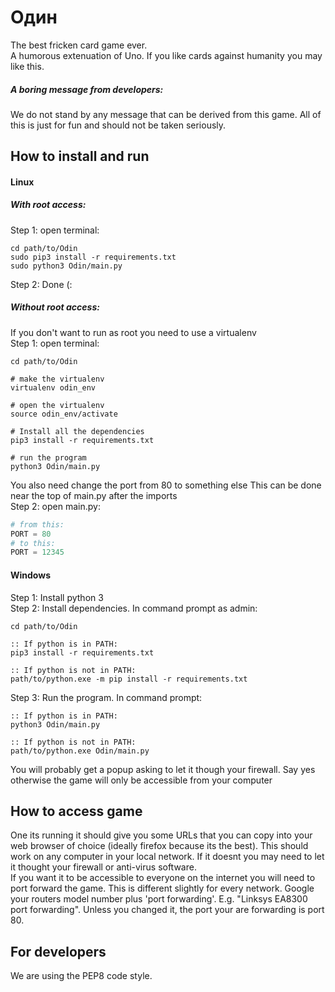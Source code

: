 # Oдин
The best fricken card game ever. <br />
A humorous extenuation of Uno.
If you like cards against humanity you may like this. <br />

##### A boring message from developers:
We do not stand by any message that can be derived from this game.
All of this is just for fun and should not be taken seriously.

## How to install and run
#### Linux
##### With root access:
Step 1: open terminal:
```
cd path/to/Odin
sudo pip3 install -r requirements.txt
sudo python3 Odin/main.py
```
Step 2: Done (:
##### Without root access:
If you don't want to run as root you need to use a virtualenv <br />
Step 1: open terminal:
```
cd path/to/Odin

# make the virtualenv
virtualenv odin_env

# open the virtualenv
source odin_env/activate

# Install all the dependencies 
pip3 install -r requirements.txt

# run the program
python3 Odin/main.py
```
You also need change the port from 80 to something else
This can be done near the top of main.py after the imports<br />
Step 2: open main.py:
```python
# from this:
PORT = 80
# to this:
PORT = 12345
```

#### Windows
Step 1: Install python 3 <br />
Step 2: Install dependencies. In command prompt as admin:
```
cd path/to/Odin

:: If python is in PATH:
pip3 install -r requirements.txt

:: If python is not in PATH:
path/to/python.exe -m pip install -r requirements.txt
```
Step 3: Run the program. In command prompt:
```
:: If python is in PATH:
python3 Odin/main.py

:: If python is not in PATH:
path/to/python.exe Odin/main.py
```
You will probably get a popup asking to let it though your firewall.
Say yes otherwise the game will only be accessible from your computer

## How to access game
One its running it should give you some URLs that you can copy into your web browser of choice (ideally firefox because its the best).
This should work on any computer in your local network.
If it doesnt you may need to let it thought your firewall or anti-virus software.<br />
If you want it to be accessible to everyone on the internet you will need to port forward the game.
This is different slightly for every network. Google your routers model number plus 'port forwarding'.
E.g. "Linksys EA8300 port forwarding". Unless you changed it, the port your are forwarding is port 80.

## For developers
We are using the PEP8 code style.
